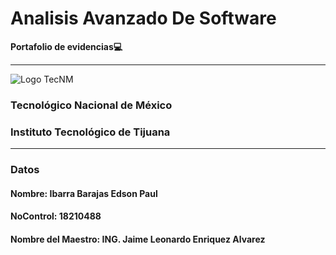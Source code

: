 # Analisis Avanzado De Software
**Portafolio de evidencias:computer:**
___
![Logo TecNM](https://sii2.matamoros.tecnm.mx/frontend/web/img/header.jpg)
### Tecnológico Nacional de México
### Instituto Tecnológico de Tijuana
___
### **Datos**
#### Nombre: Ibarra Barajas Edson Paul
#### NoControl: 18210488
#### Nombre del Maestro: ING. Jaime Leonardo Enriquez Alvarez
